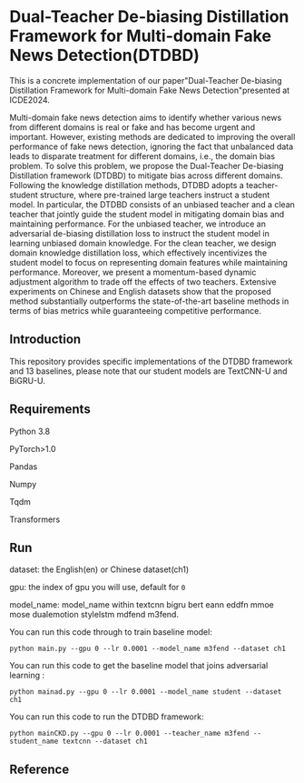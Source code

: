 # Dual-Teacher De-biasing Distillation Framework for Multi-domain Fake News Detection(DTDBD)

This is a concrete implementation of our paper"Dual-Teacher De-biasing Distillation Framework for Multi-domain Fake News Detection"presented at ICDE2024.

Multi-domain fake news detection aims to identify whether various news from different domains is real or fake and has become urgent and important. However, existing methods are dedicated to improving the overall performance of fake news detection, ignoring the fact that unbalanced data leads to disparate treatment for different domains, i.e., the domain bias problem. To solve this problem, we propose the Dual-Teacher De-biasing Distillation framework (DTDBD) to mitigate bias across different domains. Following the knowledge distillation methods, DTDBD adopts a teacher-student structure, where pre-trained large teachers instruct a student model. In particular, the DTDBD consists of an unbiased teacher and a clean teacher that jointly guide the student model in mitigating domain bias and maintaining performance. For the unbiased teacher, we introduce an adversarial de-biasing distillation loss to instruct the student model in learning unbiased domain knowledge. For the clean teacher, we design domain knowledge distillation loss, which effectively incentivizes the student model to focus on representing domain features while maintaining performance. Moreover, we present a momentum-based dynamic adjustment algorithm to trade off the effects of two teachers. Extensive experiments on Chinese and English datasets show that the proposed method substantially outperforms the state-of-the-art baseline methods in terms of bias metrics while guaranteeing competitive performance.

## Introduction

This repository provides specific implementations of the DTDBD framework and 13 baselines, please note that our student models are TextCNN-U and BiGRU-U.

## Requirements

Python 3.8

PyTorch>1.0

Pandas

Numpy

Tqdm

Transformers

## Run

dataset: the English(en) or Chinese dataset(ch1)

gpu: the index of gpu you will use, default for `0`

model_name: model_name within textcnn bigru bert eann eddfn mmoe mose dualemotion stylelstm mdfend m3fend.

You can run this code through to train baseline model:

```
python main.py --gpu 0 --lr 0.0001 --model_name m3fend --dataset ch1
```

You can run this code to get the baseline model that joins adversarial learning :

```
python mainad.py --gpu 0 --lr 0.0001 --model_name student --dataset ch1
```

You can run this code to run the DTDBD framework:

```
python mainCKD.py --gpu 0 --lr 0.0001 --teacher_name m3fend --student_name textcnn --dataset ch1
```
## Reference
